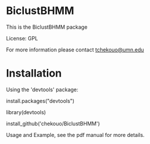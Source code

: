 # BiclustBHMM


 This is the BiclustBHMM package

 License: GPL

 For more information please contact tchekouo@umn.edu

# Installation


Using the 'devtools' package:

install.packages("devtools")

library(devtools)

install_github('chekouo/BiclustBHMM')

Usage and Example, see the pdf manual for more details.
